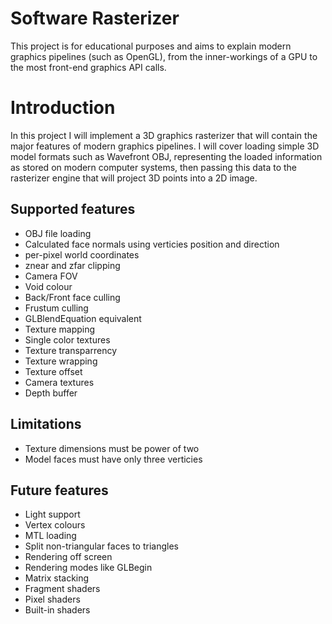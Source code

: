 # Software Rasterizer
This project is for educational purposes and aims to explain modern graphics pipelines (such as OpenGL), from the inner-workings of a GPU to the most front-end graphics API calls.

# Introduction
In this project I will implement a 3D graphics rasterizer that will contain the major features of modern graphics pipelines.
I will cover loading simple 3D model formats such as Wavefront OBJ, representing the loaded information as stored on modern computer systems, then passing this data to the rasterizer engine that will project 3D points into a 2D image.

## Supported features
+ OBJ file loading
+ Calculated face normals using verticies position and direction
+ per-pixel world coordinates
+ znear and zfar clipping
+ Camera FOV
+ Void colour
+ Back/Front face culling
+ Frustum culling
+ GLBlendEquation equivalent 
+ Texture mapping
+ Single color textures
+ Texture transparrency
+ Texture wrapping
+ Texture offset
+ Camera textures
+ Depth buffer

## Limitations
+ Texture dimensions must be power of two
+ Model faces must have only three verticies

## Future features
+ Light support
+ Vertex colours
+ MTL loading
+ Split non-triangular faces to triangles
+ Rendering off screen
+ Rendering modes like GLBegin
+ Matrix stacking
+ Fragment shaders
+ Pixel shaders
+ Built-in shaders